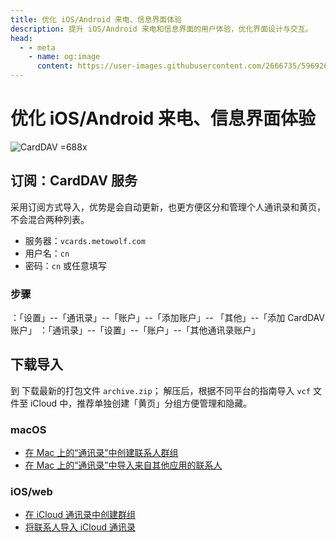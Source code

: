 ```yaml
---
title: 优化 iOS/Android 来电、信息界面体验
description: 提升 iOS/Android 来电和信息界面的用户体验，优化界面设计与交互。
head:
  - - meta
    - name: og:image
      content: https://user-images.githubusercontent.com/2666735/59692672-0b6bdf00-9218-11e9-881e-5856e263f3aa.png
---
```


# 优化 iOS/Android 来电、信息界面体验

![CardDAV =688x](https://user-images.githubusercontent.com/2666735/59692672-0b6bdf00-9218-11e9-881e-5856e263f3aa.png '优化 iOS/Android 来电、信息界面体验')

<!-- ## 使用指南 -->

## 订阅：CardDAV 服务

采用订阅方式导入，优势是会自动更新，也更方便区分和管理个人通讯录和黄页，不会混合两种列表。

- 服务器：`vcards.metowolf.com`
- 用户名：`cn`
- 密码：`cn` 或任意填写

### 步骤

<Pill
  icon="lineicons:ios"
  name="iOS"
  link="https://support.apple.com/zh-sg/guide/iphone/ipha0d932e96/ios"
/>：「设置」--「通讯录」--「账户」--「添加账户」-- 「其他」--「添加 CardDAV 账户」
<Pill
  icon="wpf:mac-os"
  name="Mac"
  link="https://support.apple.com/zh-cn/guide/contacts/adrb7e5aaa2a/mac"
/>：「通讯录」--「设置」--「账户」--「其他通讯录账户」

## 下载导入

到 <Pill :icon="{ icon: 'cib:github', color: { light: '#000', dark: '#fff' } }" name="vCards" link="https://github.com/metowolf/vCards/releases" />
下载最新的打包文件 `archive.zip`；
解压后，根据不同平台的指南导入 `vcf` 文件至 iCloud 中，推荐单独创建「黄页」分组方便管理和隐藏。

### macOS

- [在 Mac 上的“通讯录”中创建联系人群组](https://support.apple.com/zh-cn/guide/contacts/adrb3280fe91/12.0/mac/10.14)
- [在 Mac 上的“通讯录”中导入来自其他应用的联系人](https://support.apple.com/zh-cn/guide/contacts/adrbk1457/mac)

### iOS/web

- [在 iCloud 通讯录中创建群组](https://support.apple.com/kb/PH2667?locale=zh_CN)
- [将联系人导入 iCloud 通讯录](https://support.apple.com/kb/ph3605?locale=zh_CN)
